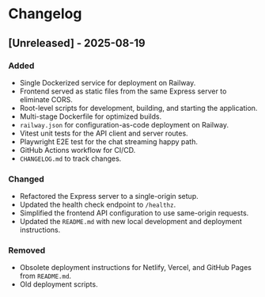 # Changelog

## [Unreleased] - 2025-08-19

### Added
-   Single Dockerized service for deployment on Railway.
-   Frontend served as static files from the same Express server to eliminate CORS.
-   Root-level scripts for development, building, and starting the application.
-   Multi-stage Dockerfile for optimized builds.
-   `railway.json` for configuration-as-code deployment on Railway.
-   Vitest unit tests for the API client and server routes.
-   Playwright E2E test for the chat streaming happy path.
-   GitHub Actions workflow for CI/CD.
-   `CHANGELOG.md` to track changes.

### Changed
-   Refactored the Express server to a single-origin setup.
-   Updated the health check endpoint to `/healthz`.
-   Simplified the frontend API configuration to use same-origin requests.
-   Updated the `README.md` with new local development and deployment instructions.

### Removed
-   Obsolete deployment instructions for Netlify, Vercel, and GitHub Pages from `README.md`.
-   Old deployment scripts.
